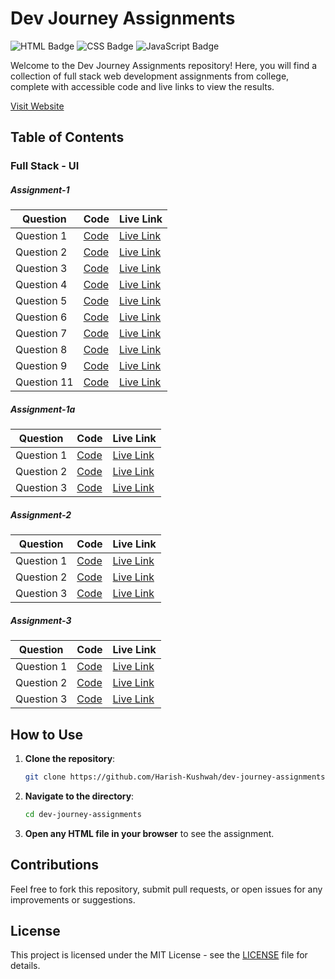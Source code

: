# Dev Journey Assignments
![HTML Badge](https://img.shields.io/badge/HTML-5-orange?logo=html5&logoColor=white)
![CSS Badge](https://img.shields.io/badge/CSS-3-blue?logo=css3&logoColor=white)
![JavaScript Badge](https://img.shields.io/badge/JavaScript-ES6-yellow?logo=javascript&logoColor=white)

Welcome to the Dev Journey Assignments repository! Here, you will find a collection of full stack web development assignments from college, complete with accessible code and live links to view the results.

[Visit Website](https://harish-kushwah.github.io/dev-journey-assignments/) 

## Table of Contents
### Full Stack - UI
##### Assignment-1 
| Question | Code | Live Link |
|----------|------|-----------|
| Question 1 | [Code](Assignment-1/Asg1Ex1.html) | [Live Link](https://harish-kushwah.github.io/dev-journey-assignments/Assignment-1/Asg1Ex1.html) |
| Question 2 | [Code](Assignment-1a/Asg1aEx1.html) | [Live Link](https://harish-kushwah.github.io/dev-journey-assignments/Assignment-1a/Asg1aEx1.html) |
| Question 3 | [Code](Assignment-1/Asg1Ex3.html) | [Live Link](https://harish-kushwah.github.io/dev-journey-assignments/Assignment-1/Asg1Ex3.html) |
| Question 4 | [Code](Assignment-1/Asg1Ex4.html) | [Live Link](https://harish-kushwah.github.io/dev-journey-assignments/Assignment-1/Asg1Ex4.html) |
| Question 5 | [Code](Assignment-1/Asg1Ex5.html) | [Live Link](https://harish-kushwah.github.io/dev-journey-assignments/Assignment-1/Asg1Ex5.html) |
| Question 6 | [Code](Assignment-1/Asg1Ex6.html) | [Live Link](https://harish-kushwah.github.io/dev-journey-assignments/Assignment-1/Asg1Ex6.html) |
| Question 7 | [Code](Assignment-1/Asg1Ex7.html) | [Live Link](https://harish-kushwah.github.io/dev-journey-assignments/Assignment-1/Asg1Ex7.html) |
| Question 8 | [Code](Assignment-1/Asg1Ex8.html) | [Live Link](https://harish-kushwah.github.io/dev-journey-assignments/Assignment-1/Asg1Ex8.html) |
| Question 9 | [Code](Assignment-1/Asg1Ex9.html) | [Live Link](https://harish-kushwah.github.io/dev-journey-assignments/Assignment-1/Asg1Ex9.html) |
| Question 11 | [Code](Assignment-1/college/home.html) | [Live Link](https://harish-kushwah.github.io/dev-journey-assignments/Assignment-1/college/home.html) |

##### Assignment-1a
| Question | Code | Live Link |
|----------|------|-----------|
| Question 1 | [Code](Assignment-1a/Asg1aEx1.html) | [Live Link](https://harish-kushwah.github.io/dev-journey-assignments/Assignment-1a/Asg1aEx1.html) |
| Question 2 | [Code](Assignment-1a/Asg1aEx2a.html) | [Live Link](https://harish-kushwah.github.io/dev-journey-assignments/Assignment-1a/Asg1aEx2a.html) |
| Question 3 | [Code](Assignment-1a/Asg1aEx3.html) | [Live Link](https://harish-kushwah.github.io/dev-journey-assignments/Assignment-1a/Asg1aEx3.html) |

##### Assignment-2
| Question | Code | Live Link |
|----------|------|-----------|
| Question 1 | [Code](Assignment-2/Ex1.html) | [Live Link](https://harish-kushwah.github.io/dev-journey-assignments/Assignment-2/Ex1.html) |
| Question 2 | [Code](Assignment-2/Ex2.html) | [Live Link](https://harish-kushwah.github.io/dev-journey-assignments/Assignment-2/Ex2.html) |
| Question 3 | [Code](Assignment-2/Ex3.html) | [Live Link](https://harish-kushwah.github.io/dev-journey-assignments/Assignment-2/Ex3.html) |
##### Assignment-3
| Question | Code | Live Link |
|----------|------|-----------|
| Question 1 | [Code](Assignment-2/Ex1.html) | [Live Link](https://harish-kushwah.github.io/dev-journey-assignments/Assignment-3/Ex1.html) |
| Question 2 | [Code](Assignment-2/Ex2.html) | [Live Link](https://harish-kushwah.github.io/dev-journey-assignments/Assignment-3/Ex2.html) |
| Question 3 | [Code](Assignment-2/Ex3.html) | [Live Link](https://harish-kushwah.github.io/dev-journey-assignments/Assignment-3/Ex3.html) |

## How to Use

1. **Clone the repository**:
    ```bash
    git clone https://github.com/Harish-Kushwah/dev-journey-assignments.git
    ```

2. **Navigate to the directory**:
    ```bash
    cd dev-journey-assignments
    ```

3. **Open any HTML file in your browser** to see the assignment.

## Contributions

Feel free to fork this repository, submit pull requests, or open issues for any improvements or suggestions.

## License

This project is licensed under the MIT License - see the [LICENSE](./LICENSE) file for details.